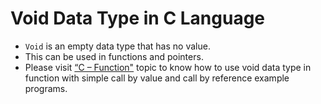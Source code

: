 # Void Data Type in C Language
- `Void` is an empty data type that has no value.
- This can be used in functions and pointers.
- Please visit [“C – Function"](https://github.com/fredsiika/30-seconds-of-c/blob/master/glossary/function.md) topic to know how to use void data type in function with simple call by value and call by reference example programs.
